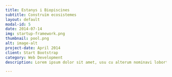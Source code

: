 ```yaml
---
title: Estanys i Biopiscines
subtitle: Construïm ecosistemes
layout: default
modal-id: 5
date: 2014-07-14
img: startup-framework.png
thumbnail: pool.png
alt: image-alt
project-date: April 2014
client: Start Bootstrap
category: Web Development
description: Lorem ipsum dolor sit amet, usu cu alterum nominavi lobortis. At duo novum diceret. Tantas apeirian vix et, usu sanctus postulant inciderint ut, populo diceret necessitatibus in vim. Cu eum dicam feugiat noluisse.

---
```

